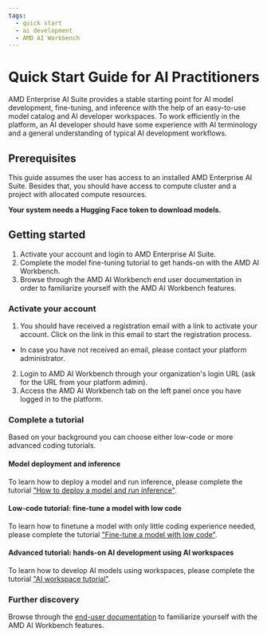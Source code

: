 ```yaml
---
tags:
  - quick start
  - ai development
  - AMD AI Workbench
---
```


# Quick Start Guide for AI Practitioners

AMD Enterprise AI Suite provides a stable starting point for AI model development, fine-tuning, and inference with the help of an easy-to-use model catalog and AI developer workspaces. To work efficiently in the platform, an AI developer should have some experience with AI terminology and a general understanding of typical AI development workflows.

## Prerequisites

This guide assumes the user has access to an installed AMD Enterprise AI Suite. Besides that, you should have access to compute cluster and a project with allocated compute resources.

**Your system needs a Hugging Face token to download models.**

## Getting started

1. Activate your account and login to AMD Enterprise AI Suite.
2. Complete the model fine-tuning tutorial to get hands-on with the AMD AI Workbench.
3. Browse through the AMD AI Workbench end user documentation in order to familiarize yourself with the AMD AI Workbench features.

### Activate your account

1. You should have received a registration email with a link to activate your account. Click on the link in this email to start the registration process.
  - In case you have not received an email, please contact your platform administrator.
2. Login to AMD AI Workbench through your organization's login URL (ask for the URL from your platform admin).
3. Access the AMD AI Workbench tab on the left panel once you have logged in to the platform.

### Complete a tutorial

Based on your background you can choose either low-code or more advanced coding tutorials.

#### Model deployment and inference

To learn how to deploy a model and run inference, please complete the tutorial ["How to deploy a model and run inference"](../core/docs/workbench/inference/how-to-deploy-and-inference.md).

#### Low-code tutorial: fine-tune a model with low code

To learn how to finetune a model with only little coding experience needed, please complete the tutorial ["Fine-tune a model with low code"](../tutorials/low-code-fine-tuning-tutorial.md).

#### Advanced tutorial: hands-on AI development using AI workspaces

To learn how to develop AI models using workspaces, please complete the tutorial ["AI workspace tutorial"](../tutorials/ai-workspace-tutorial.md).

### Further discovery

Browse through the [end-user documentation](https://docs.silogen.ai/core/docs/workbench/overview/) to familiarize yourself with the AMD AI Workbench features.
